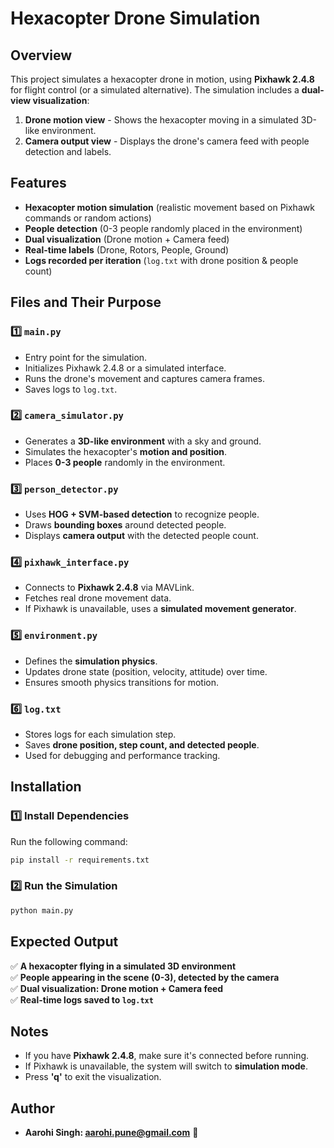 # Hexacopter Drone Simulation

## Overview
This project simulates a hexacopter drone in motion, using **Pixhawk 2.4.8** for flight control (or a simulated alternative). The simulation includes a **dual-view visualization**:
1. **Drone motion view** - Shows the hexacopter moving in a simulated 3D-like environment.
2. **Camera output view** - Displays the drone's camera feed with people detection and labels.

## Features
- **Hexacopter motion simulation** (realistic movement based on Pixhawk commands or random actions)
- **People detection** (0-3 people randomly placed in the environment)
- **Dual visualization** (Drone motion + Camera feed)
- **Real-time labels** (Drone, Rotors, People, Ground)
- **Logs recorded per iteration** (`log.txt` with drone position & people count)

## Files and Their Purpose
### 1️⃣ `main.py`
- Entry point for the simulation.
- Initializes Pixhawk 2.4.8 or a simulated interface.
- Runs the drone's movement and captures camera frames.
- Saves logs to `log.txt`.

### 2️⃣ `camera_simulator.py`
- Generates a **3D-like environment** with a sky and ground.
- Simulates the hexacopter's **motion and position**.
- Places **0-3 people** randomly in the environment.

### 3️⃣ `person_detector.py`
- Uses **HOG + SVM-based detection** to recognize people.
- Draws **bounding boxes** around detected people.
- Displays **camera output** with the detected people count.

### 4️⃣ `pixhawk_interface.py`
- Connects to **Pixhawk 2.4.8** via MAVLink.
- Fetches real drone movement data.
- If Pixhawk is unavailable, uses a **simulated movement generator**.

### 5️⃣ `environment.py`
- Defines the **simulation physics**.
- Updates drone state (position, velocity, attitude) over time.
- Ensures smooth physics transitions for motion.

### 6️⃣ `log.txt`
- Stores logs for each simulation step.
- Saves **drone position, step count, and detected people**.
- Used for debugging and performance tracking.

## Installation
### 1️⃣ Install Dependencies
Run the following command:
```bash
pip install -r requirements.txt
```

### 2️⃣ Run the Simulation
```bash
python main.py
```

## Expected Output
✅ **A hexacopter flying in a simulated 3D environment**  
✅ **People appearing in the scene (0-3), detected by the camera**  
✅ **Dual visualization: Drone motion + Camera feed**  
✅ **Real-time logs saved to `log.txt`**  

## Notes
- If you have **Pixhawk 2.4.8**, make sure it's connected before running.
- If Pixhawk is unavailable, the system will switch to **simulation mode**.
- Press **'q'** to exit the visualization.

## Author
- **Aarohi Singh: aarohi.pune@gmail.com** 🚀
